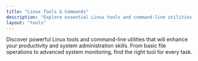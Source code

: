 ```yaml
---
title: "Linux Tools & Commands"
description: "Explore essential Linux tools and command-line utilities for system administration, development, and productivity."
layout: "tools"
---
```


Discover powerful Linux tools and command-line utilities that will enhance your productivity and system administration skills. From basic file operations to advanced system monitoring, find the right tool for every task.
